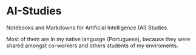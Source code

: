 # AI-Studies
Notebooks and Markdowns for Artificial Intelligence (AI) Studies.

Most of them are in my native language (Portuguese), because they were shared amongst co-workers and others students of my enviroments.
